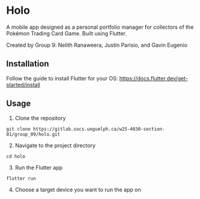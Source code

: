 
# Holo

A mobile app designed as a personal portfolio manager for collectors of the Pokémon Trading Card Game. Built using Flutter.

Created by Group 9: Nelith Ranaweera, Justin Parisio, and Gavin Eugenio

## Installation
Follow the guide to install Flutter for your OS: https://docs.flutter.dev/get-started/install


## Usage
1. Clone the repository
```
git clone https://gitlab.socs.uoguelph.ca/w25-4030-section-01/group_09/holo.git
```
2. Navigate to the project directory
```
cd holo
```
3. Run the Flutter app
```
flutter run
```
4. Choose a target device you want to run the app on


